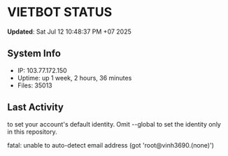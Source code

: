 # VIETBOT STATUS
**Updated**: Sat Jul 12 10:48:37 PM +07 2025

## System Info
- IP: 103.77.172.150
- Uptime: up 1 week, 2 hours, 36 minutes
- Files: 35013

## Last Activity

to set your account's default identity.
Omit --global to set the identity only in this repository.

fatal: unable to auto-detect email address (got 'root@vinh3690.(none)')
